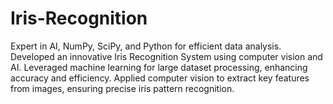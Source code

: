 # Iris-Recognition
Expert in AI, NumPy, SciPy, and Python for efficient data analysis. Developed an innovative Iris Recognition System using computer vision and AI. Leveraged machine learning for large dataset processing, enhancing accuracy and efficiency. Applied computer vision to extract key features from images, ensuring precise iris pattern recognition.
